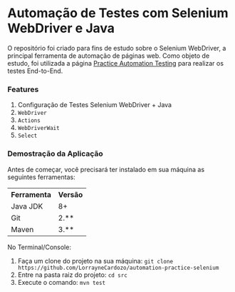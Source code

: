 <h1>Automação de Testes com Selenium WebDriver e Java</h1>

<p>O repositório foi criado para fins de estudo sobre o Selenium WebDriver, a principal ferramenta de automação de páginas web. Como objeto de estudo, foi utilizada a página <a href="https://practice.automationtesting.in/">Practice Automation Testing</a> para realizar os testes End-to-End.</p>



<h3>Features</h3>
<ol>
	<li>Configuração de Testes Selenium WebDriver + Java</li>
	<li><code>WebDriver</code></li>
	<li><code>Actions</code></li>
	<li><code>WebDriverWait</code></li>
	<li><code>Select</code></li>
</ol>

<h3>Demostração da Aplicação</h3>
<p>Antes de começar, você precisará ter instalado em sua máquina as seguintes ferramentas:</p>
<table>
<tr>
	<th>Ferramenta</th>
	<th>Versão</th>
</tr>
<tr>
	<td>Java JDK</td>
	<td>8+</td>
</tr>
<tr>
	<td>Git</td>
	<td>2.**</td>
</tr>
<tr>
	<td>Maven</td>
	<td>3.**</td>
</tr>
</table>

No Terminal/Console:
<ol>
	<li>Faça um clone do projeto na sua máquina: <code>git clone https://github.com/LorrayneCardozo/automation-practice-selenium</code></li>
	<li>Entre na pasta raiz do projeto: <code>cd src</code></li> 
	<li>Execute o comando: <code>mvn test</code></li>
</ol>